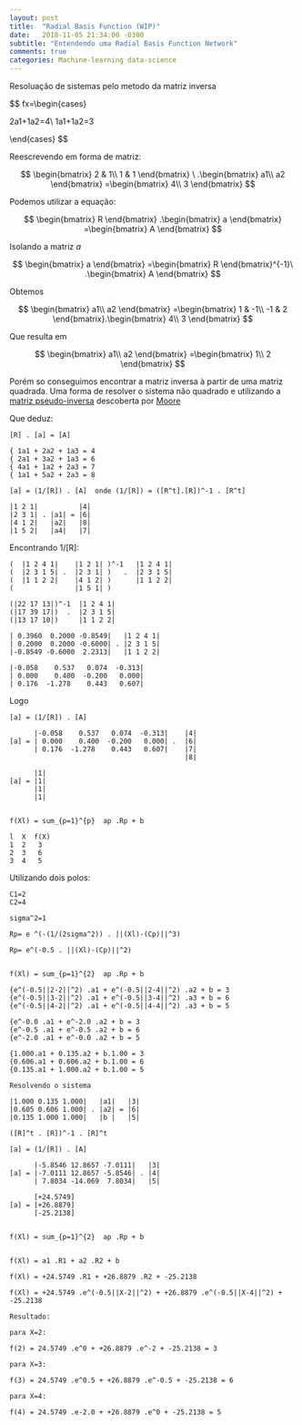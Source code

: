 ```yaml
---
layout: post
title:  "Radial Basis Function (WIP)"
date:	2018-11-05 21:34:00 -0300
subtitle: "Entendendo uma Radial Basis Function Network"
comments: true
categories: Machine-learning data-science
---
```


Resoluação de sistemas pelo metodo da matriz inversa


$$
fx=\begin{cases}

2a1+1a2=4\\
1a1+1a2=3

\end{cases}
$$

Reescrevendo em forma de matriz:

$$
\begin{bmatrix}
2 & 1\\
1 & 1
\end{bmatrix} \ .\begin{bmatrix}
a1\\
a2
\end{bmatrix} =\begin{bmatrix}
4\\
3
\end{bmatrix}
$$
 
 Podemos utilizar a equação:

$$
\begin{bmatrix}
R
\end{bmatrix} .\begin{bmatrix}
a
\end{bmatrix} =\begin{bmatrix}
A
\end{bmatrix}
$$

Isolando a matriz *a*

$$
\begin{bmatrix}
a
\end{bmatrix} =\begin{bmatrix}
R
\end{bmatrix}^{-1}\ .\begin{bmatrix}
A
\end{bmatrix}
$$

Obtemos

$$
\begin{bmatrix}
a1\\
a2
\end{bmatrix} =\begin{bmatrix}
1 & -1\\
-1 & 2
\end{bmatrix}.\begin{bmatrix}
4\\
3
\end{bmatrix}
$$

Que resulta em

$$
\begin{bmatrix}
a1\\
a2
\end{bmatrix} =\begin{bmatrix}
1\\
2
\end{bmatrix}
$$

Porém so conseguimos encontrar a matriz inversa à partir de uma matriz quadrada.
Uma forma de resolver o sistema  não quadrado e utilizando a [matriz pseudo-inversa](https://en.wikipedia.org/wiki/Moore%E2%80%93Penrose_inverse)
descoberta por [Moore](https://en.wikipedia.org/wiki/E._H._Moore)

Que deduz:


```
[R] . [a] = [A]

{ 1a1 + 2a2 + 1a3 = 4
{ 2a1 + 3a2 + 1a3 = 6
{ 4a1 + 1a2 + 2a3 = 7
{ 1a1 + 5a2 + 2a3 = 8

[a] = (1/[R]) . [A]  onde (1/[R]) = ([R^t].[R])^-1 . [R^t]

|1 2 1|          |4|
|2 3 1| . |a1| = |6|
|4 1 2|   |a2|   |8|
|1 5 2|   |a4|   |7|
```

Encontrando 1/[R]:


```
(  |1 2 4 1|    |1 2 1| )^-1   |1 2 4 1|
(  |2 3 1 5| .  |2 3 1| )   .  |2 3 1 5|
(  |1 1 2 2|    |4 1 2| )      |1 1 2 2|
(               |1 5 1| )

(|22 17 13|)^-1  |1 2 4 1|
(|17 39 17|)  .  |2 3 1 5|
(|13 17 10|)     |1 1 2 2|

| 0.3960  0.2000 -0.8549|   |1 2 4 1|
| 0.2000  0.2000 -0.6000| . |2 3 1 5|
|-0.8549 -0.6000  2.2313|   |1 1 2 2|

|-0.058    0.537   0.074  -0.313|
| 0.000    0.400  -0.200   0.000|
| 0.176  -1.278    0.443   0.607|
```


Logo


``` 
[a] = (1/[R]) . [A]

      |-0.058    0.537   0.074  -0.313|    |4|
[a] = | 0.000    0.400  -0.200   0.000| .  |6|
      | 0.176  -1.278    0.443   0.607|    |7|
                                           |8|

      |1|
[a] = |1|
      |1|
      |1|


f(Xl) = sum_{p=1}^{p}  ap .Rp + b

l  X  f(X) 
1  2   3
2  3   6
3  4   5

```

Utilizando dois polos:

``` Wollok
C1=2
C2=4

sigma^2=1

Rp= e ^(-(1/(2sigma^2)) . ||(Xl)-(Cp)||^3)

Rp= e^(-0.5 . ||(Xl)-(Cp)||^2)


f(Xl) = sum_{p=1}^{2}  ap .Rp + b

{e^(-0.5||2-2||^2) .a1 + e^(-0.5||2-4||^2) .a2 + b = 3
{e^(-0.5||3-2||^2) .a1 + e^(-0.5||3-4||^2) .a3 + b = 6
{e^(-0.5||4-2||^2) .a1 + e^(-0.5||4-4||^2) .a3 + b = 5

{e^-0.0 .a1 + e^-2.0 .a2 + b = 3
{e^-0.5 .a1 + e^-0.5 .a2 + b = 6
{e^-2.0 .a1 + e^-0.0 .a2 + b = 5

{1.000.a1 + 0.135.a2 + b.1.00 = 3
{0.606.a1 + 0.606.a2 + b.1.00 = 6
{0.135.a1 + 1.000.a2 + b.1.00 = 5

Resolvendo o sistema

|1.000 0.135 1.000|   |a1|   |3|
|0.605 0.606 1.000| . |a2| = |6|
|0.135 1.000 1.000|   |b |   |5|

([R]^t . [R])^-1 . [R]^t

[a] = (1/[R]) . [A]

      |-5.8546 12.8657 -7.0111|   |3|
[a] = |-7.0111 12.8657 -5.8546| . |4|
      | 7.8034 -14.069  7.8034|   |5|

      [+24.5749]
[a] = [+26.8879]
      [-25.2138]


f(Xl) = sum_{p=1}^{2}  ap .Rp + b


f(Xl) = a1 .R1 + a2 .R2 + b

f(Xl) = +24.5749 .R1 + +26.8879 .R2 + -25.2138

f(Xl) = +24.5749 .e^(-0.5||X-2||^2) + +26.8879 .e^(-0.5||X-4||^2) + -25.2138

Resultado:

para X=2:

f(2) = 24.5749 .e^0 + +26.8879 .e^-2 + -25.2138 = 3

para X=3:

f(3) = 24.5749 .e^0.5 + +26.8879 .e^-0.5 + -25.2138 = 6

para X=4:

f(4) = 24.5749 .e-2.0 + +26.8879 .e^0 + -25.2138 = 5

```
